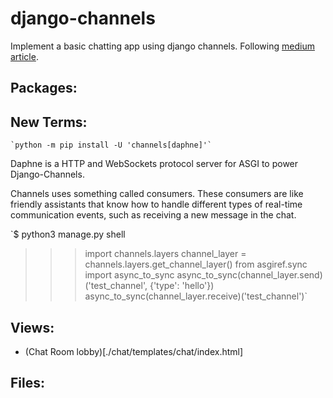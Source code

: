 # django-channels
Implement a basic chatting app using django channels. Following [medium article](https://medium.com/atomic-loops/django-channels-is-all-you-need-94628dd6815c). 

## Packages:

## New Terms:
    `python -m pip install -U 'channels[daphne]'`
Daphne is a HTTP and WebSockets protocol server for ASGI to power Django-Channels.

Channels uses something called consumers. These consumers are like friendly assistants that know how to handle different types of real-time communication events, such as receiving a new message in the chat.

`$ python3 manage.py shell
>>> import channels.layers
>>> channel_layer = channels.layers.get_channel_layer()
>>> from asgiref.sync import async_to_sync
>>> async_to_sync(channel_layer.send)('test_channel', {'type': 'hello'})
>>> async_to_sync(channel_layer.receive)('test_channel')`

## Views:
- (Chat Room lobby)[./chat/templates/chat/index.html]

## Files: